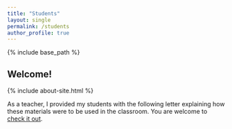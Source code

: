 ```yaml
---
title: "Students"
layout: single
permalink: /students
author_profile: true
---
```


{% include base_path %}

<h2>Welcome!</h2>

{% include about-site.html %}

As a teacher, I provided my students with the following letter explaining how these materials were to be used in the classroom.  You are welcome to
<a href='/docs/Structured%20Independent%20Learning/Structured%20Independent%20Learning.pdf' target="newWindow"> check it out</a>.
